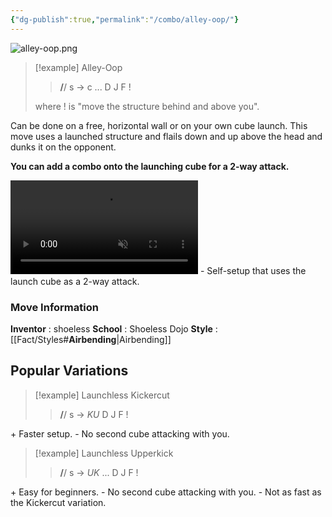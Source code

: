 ```yaml
---
{"dg-publish":true,"permalink":"/combo/alley-oop/"}
---
```


![alley-oop.png](/img/user/!source/alley-oop.png)
> [!example] Alley-Oop
> > **/**/ s -> c ... D J F !
> 
> where ! is "move the structure behind and above you".

Can be done on a free, horizontal wall or on your own cube launch. This move uses a launched structure and flails down and up above the head and dunks it on the opponent. 

**You can add a combo onto the launching cube for a 2-way attack.**

<video controls loop autoplay muted>  
  <source src="https://files.catbox.moe/87h8sp.mp4" type="video/mp4">  
  Your browser does not support the video tag.  
</video>
 - Self-setup that uses the launch cube as a 2-way attack.

### Move Information
**Inventor** : shoeless
**School** : Shoeless Dojo
**Style** : [[Fact/Styles#**Airbending**\|Airbending]]


## Popular Variations

> [!example] Launchless Kickercut
> > **/**/ s -> *KU* D J F !
> 
\+ Faster setup.
\- No second cube attacking with you.

> [!example] Launchless Upperkick
> > **/**/ s -> *UK* ... D J F !
>
\+ Easy for beginners.
\- No second cube attacking with you.
\- Not as fast as the Kickercut variation.

